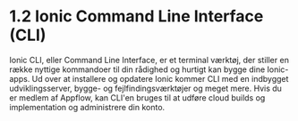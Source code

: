 # 1.2 Ionic Command Line Interface (CLI)
Ionic CLI, eller Command Line Interface, er et terminal værktøj, der stiller en række nyttige kommandoer til din rådighed og hurtigt kan bygge dine Ionic-apps. Ud over at installere og opdatere Ionic kommer CLI med en indbygget udviklingsserver, bygge- og fejlfindingsværktøjer og meget mere. Hvis du er medlem af Appflow, kan CLI'en bruges til at udføre cloud builds og implementation og administrere din konto.

